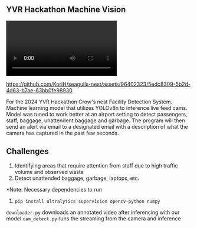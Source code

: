 ## YVR Hackathon Machine Vision

<video controls src="training/Demonstartion.mp4" title="Title"></video>


https://github.com/KoriH/seagulls-nest/assets/96402323/5edc8309-5b2d-4d63-b7ae-63bb0fe98930


For the 2024 YVR Hackathon Crow's nest Facility Detection System. Machine learning model that utilizes YOLOv8n to inference live feed cams. Model was tuned to work better at an airport setting to detect passengers, staff, baggage, unattendent baggage and garbage. The program will then send an alert via email to a designated email with a description of what the camera has captured in the past few seconds.
 
## Challenges
1. Identifying areas that require attention from staff due to high traffic volume and observed waste
2. Detect unattended baggage, garbage, laptops, etc.

*Note: Necessary dependencies to run
1. `pip install ultralytics supervision opencv-python numpy`

`downloader.py` downloads an annotated video after inferencing with our model
`cam_detect.py` runs the streaming from the camera and inference

  
